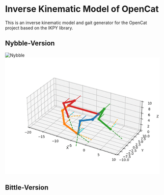 # Inverse Kinematic Model of OpenCat

This is an inverse kinematic model and gait generator for the OpenCat project based on the IKPY library.

## Nybble-Version
![Nybble](Nybble_moving.gif) ![Bittle](Bittle_moving.gif)

## Bittle-Version




